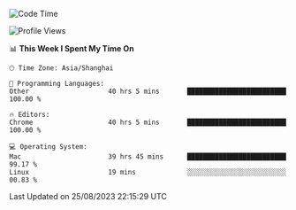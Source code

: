 <!--START_SECTION:waka-->
![Code Time](http://img.shields.io/badge/Code%20Time-1%2C139%20hrs%2021%20mins-blue)

![Profile Views](http://img.shields.io/badge/Profile%20Views-0-blue)

📊 **This Week I Spent My Time On** 

```text
🕑︎ Time Zone: Asia/Shanghai

💬 Programming Languages: 
Other                    40 hrs 5 mins       █████████████████████████   100.00 % 

🔥 Editors: 
Chrome                   40 hrs 5 mins       █████████████████████████   100.00 % 

💻 Operating System: 
Mac                      39 hrs 45 mins      █████████████████████████   99.17 % 
Linux                    19 mins             ░░░░░░░░░░░░░░░░░░░░░░░░░   00.83 % 
```


 Last Updated on 25/08/2023 22:15:29 UTC
<!--END_SECTION:waka-->